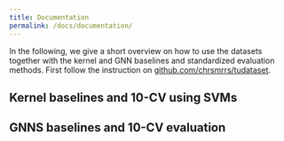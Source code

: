 ```yaml
---
title: Documentation
permalink: /docs/documentation/
---
```


In the following, we give a short overview on how to use the datasets together with the kernel and GNN baselines and standardized evaluation methods. 
First follow the instruction on [github.com/chrsmrrs/tudataset](https://github.com/chrsmrrs/tudataset). 

## Kernel baselines and 10-CV using SVMs


## GNNS baselines and 10-CV evaluation
